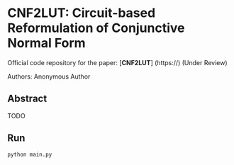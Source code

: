 # CNF2LUT: Circuit-based Reformulation of Conjunctive Normal Form

Official code repository for the paper: 
[**CNF2LUT**] (https://) (Under Review)

Authors: Anonymous Author


## Abstract 
TODO

## Run
```sh 
python main.py
```
